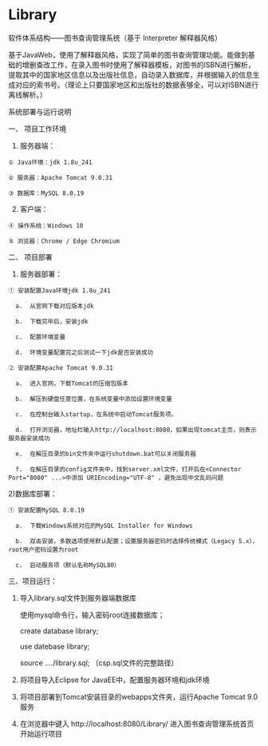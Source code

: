 # Library
软件体系结构——图书查询管理系统（基于 Interpreter 解释器风格）

基于JavaWeb，使用了解释器风格，实现了简单的图书查询管理功能。能做到基础的增删查改工作，在录入图书时使用了解释器模板，对图书的ISBN进行解析，提取其中的国家地区信息以及出版社信息，自动录入数据库，并根据输入的信息生成对应的索书号。（理论上只要国家地区和出版社的数据表够全，可以对ISBN进行离线解析。）

系统部署与运行说明

一、  项目工作环境

  1)  服务器端：
  
    ① Java环境：jdk 1.8u_241
    
    ② 服务器：Apache Tomcat 9.0.31
    
    ③ 数据库：MySQL 8.0.19
    
  2)  客户端：
  
    ④ 操作系统：Windows 10
    
    ⑤ 浏览器：Chrome / Edge Chromium

二、  项目部署

  1)  服务器部署：
  
    ① 安装配置Java环境jdk 1.8u_241
    
      a.  从官网下载对应版本jdk
      
      b.  下载完毕后，安装jdk
      
      c.  配置环境变量
      
      d.  环境变量配置完之后测试一下jdk是否安装成功
      
    ② 安装配置Apache Tomcat 9.0.31
    
      a.  进入官网，下载Tomcat的压缩包版本
      
      b.  解压到硬盘任意位置，在系统变量中添加设置环境变量
      
      c.  在控制台输入startup，在系统中启动Tomcat服务项。
      
      d.  打开浏览器，地址栏输入http://localhost:8080，如果出现tomcat主页，则表示服务器安装成功
      
      e.  在解压目录的bin文件夹中运行shutdown.bat可以关闭服务器
      
      f.  在解压目录的config文件夹中，找到server.xml文件，打开后在<Connector Port="8080" ...>中添加 URIEncoding="UTF-8" ，避免出现中文乱码问题
      
  2)数据库部署：
  
    ① 安装配置MySQL 8.0.19
    
      a.  下载Windows系统对应的MySQL Installer for Windows
      
      b.  双击安装，多数选项使用默认配置；设置服务器密码时选择传统模式（Legacy 5.x），root用户密码设置为root
      
      c.  启动服务项（默认名称MySQL80）

三、项目运行：

  1)  导入library.sql文件到服务器端数据库
  
      使用mysql命令行，输入密码root连接数据库；
    
      create database library;
    
      use datebase library;
    
      source ..../library.sql;  （csp.sql文件的完整路径）
    
  2)  将项目导入Eclipse for JavaEE中，配置服务器环境和jdk环境
  
  3)  将项目部署到Tomcat安装目录的webapps文件夹，运行Apache Tomcat 9.0服务
  
  4)  在浏览器中键入 http://localhost:8080/Library/  进入图书查询管理系统首页开始运行项目
